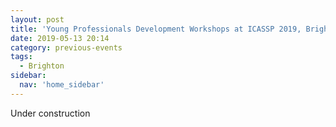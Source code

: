 ```yaml
---
layout: post
title: 'Young Professionals Development Workshops at ICASSP 2019, Brighton – May 2019'
date: 2019-05-13 20:14
category: previous-events
tags:
  - Brighton
sidebar:
  nav: 'home_sidebar'
---
```


Under construction
